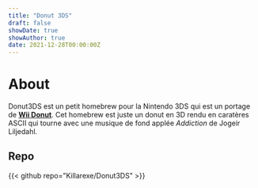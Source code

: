 ```yaml
---
title: "Donut 3DS"
draft: false
showDate: true
showAuthor: true
date: 2021-12-28T00:00:00Z
---
```


# About

Donut3DS est un petit homebrew pour la Nintendo 3DS qui est un portage de [**Wii Donut**](https://www.gamebrew.org/wiki/Wii_Donut). Cet homebrew est juste un donut en 3D rendu en caratères ASCII qui tourne avec une musique de fond applée *Addiction* de Jogeir Liljedahl.

## Repo

{{< github repo="Killarexe/Donut3DS" >}}
